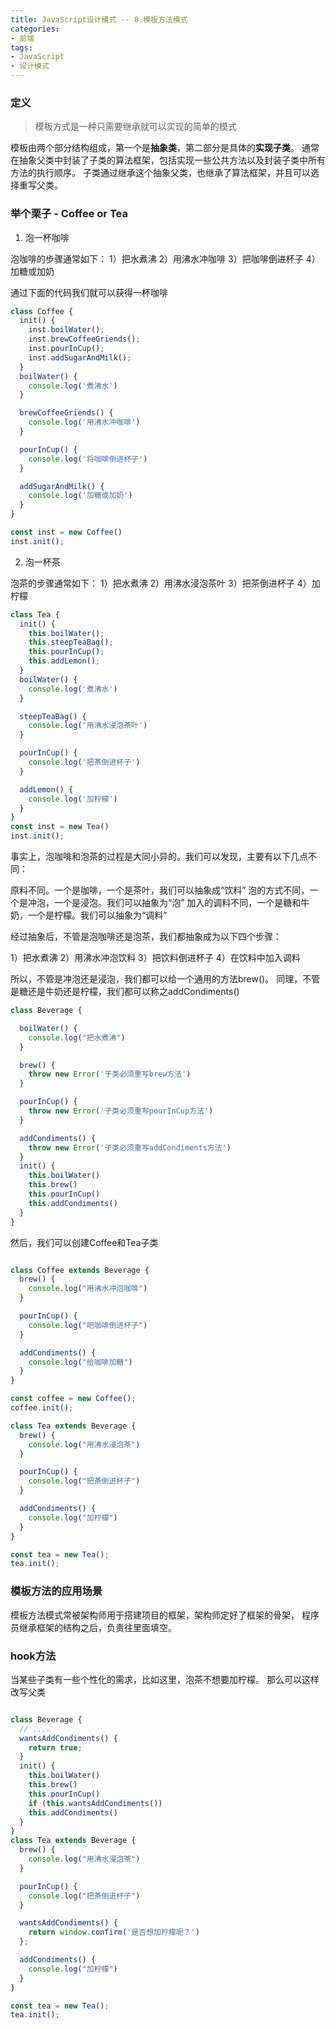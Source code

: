 ```yaml
---
title: JavaScript设计模式 -- 8.模板方法模式
categories:
- 前端
tags: 
- JavaScript
- 设计模式
---
```

### 定义
> 模板方式是一种只需要继承就可以实现的简单的模式

模板由两个部分结构组成，第一个是**抽象类**，第二部分是具体的**实现子类**。
通常在抽象父类中封装了子类的算法框架，包括实现一些公共方法以及封装子类中所有方法的执行顺序。
子类通过继承这个抽象父类，也继承了算法框架，并且可以选择重写父类。

### 举个栗子 - Coffee or Tea

1. 泡一杯咖啡

泡咖啡的步骤通常如下：
1）把水煮沸
2）用沸水冲咖啡
3）把咖啡倒进杯子
4）加糖或加奶


通过下面的代码我们就可以获得一杯咖啡

```js
class Coffee {
  init() {
    inst.boilWater();
    inst.brewCoffeeGriends();
    inst.pourInCup();
    inst.addSugarAndMilk();
  }
  boilWater() {
    console.log('煮沸水')
  }

  brewCoffeeGriends() {
    console.log('用沸水冲咖啡')
  }

  pourInCup() {
    console.log('将咖啡倒进杯子')
  }

  addSugarAndMilk() {
    console.log('加糖或加奶')
  }
}

const inst = new Coffee()
inst.init();
```

2. 泡一杯茶

泡茶的步骤通常如下：
1）把水煮沸
2）用沸水浸泡茶叶
3）把茶倒进杯子
4）加柠檬
```js
class Tea {
  init() {
    this.boilWater();
    this.steepTeaBag();
    this.pourInCup();
    this.addLemon();
  }
  boilWater() {
    console.log('煮沸水')
  }

  steepTeaBag() {
    console.log('用沸水浸泡茶叶')
  }

  pourInCup() {
    console.log('把茶倒进杯子')
  }

  addLemon() {
    console.log('加柠檬')
  }
}
const inst = new Tea()
inst.init();
```

事实上，泡咖啡和泡茶的过程是大同小异的。我们可以发现，主要有以下几点不同：

原料不同。一个是咖啡，一个是茶叶，我们可以抽象成“饮料”
泡的方式不同，一个是冲泡，一个是浸泡。我们可以抽象为“泡”
加入的调料不同，一个是糖和牛奶，一个是柠檬。我们可以抽象为“调料”

经过抽象后，不管是泡咖啡还是泡茶，我们都抽象成为以下四个步骤：

1）把水煮沸
2）用沸水冲泡饮料
3）把饮料倒进杯子
4）在饮料中加入调料

所以，不管是冲泡还是浸泡，我们都可以给一个通用的方法brew()。
同理，不管是糖还是牛奶还是柠檬，我们都可以称之addCondiments()

```js
class Beverage {

  boilWater() {
    console.log("把水煮沸")
  }

  brew() {
    throw new Error('子类必须重写brew方法')
  }

  pourInCup() {
    throw new Error('子类必须重写pourInCup方法')
  }

  addCondiments() {
    throw new Error('子类必须重写addCondiments方法')
  }
  init() {
    this.boilWater()
    this.brew()
    this.pourInCup()
    this.addCondiments()
  }
}
```

然后，我们可以创建Coffee和Tea子类
```js

class Coffee extends Beverage {
  brew() {
    console.log("用沸水冲泡咖啡")
  }

  pourInCup() {
    console.log("吧咖啡倒进杯子")
  }

  addCondiments() {
    console.log("给咖啡加糖")
  }
}

const coffee = new Coffee();
coffee.init();

class Tea extends Beverage {
  brew() {
    console.log("用沸水浸泡茶")
  }

  pourInCup() {
    console.log("把茶倒进杯子")
  }

  addCondiments() {
    console.log("加柠檬")
  }
}

const tea = new Tea();
tea.init();
```


### 模板方法的应用场景

模板方法模式常被架构师用于搭建项目的框架，架构师定好了框架的骨架，
程序员继承框架的结构之后，负责往里面填空。

### hook方法

当某些子类有一些个性化的需求，比如这里，泡茶不想要加柠檬。
那么可以这样改写父类

```js

class Beverage {
  // ....
  wantsAddCondiments() {
    return true;
  }
  init() {
    this.boilWater()
    this.brew()
    this.pourInCup()
    if (this.wantsAddCondiments())
    this.addCondiments()
  }
}
class Tea extends Beverage {
  brew() {
    console.log("用沸水浸泡茶")
  }

  pourInCup() {
    console.log("把茶倒进杯子")
  }

  wantsAddCondiments() {
    return window.confirm('是否想加柠檬呢？')
  };

  addCondiments() {
    console.log("加柠檬")
  }
}

const tea = new Tea();
tea.init();
```
